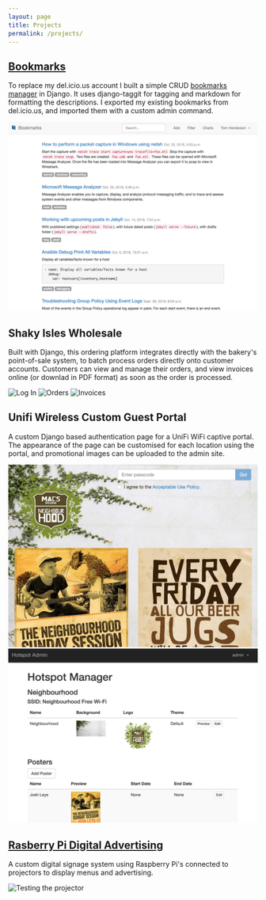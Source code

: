 ```yaml
---
layout: page
title: Projects
permalink: /projects/
---
```


## [Bookmarks](https://github.com/tom-henderson/bookmarks)

To replace my del.icio.us account I built a simple CRUD [bookmarks manager](https://bookmarks.thx.nz) in Django. It uses django-taggit for tagging and markdown for formatting the descriptions. I exported my existing bookmarks from del.icio.us, and imported them with a custom admin command.

![Bookmarks](/assets/images/projects/bookmarks.png)

## Shaky Isles Wholesale

Built with Django, this ordering platform integrates directly with the bakery's point-of-sale system, to batch process orders directly onto customer accounts. Customers can view and manage their orders, and view invoices online (or downlad in PDF format) as soon as the order is processed.

![Log In](/assets/images/projects/shaky-log-in.png)
![Orders](/assets/images/projects/shaky-orders.png)
![Invoices](/assets/images/projects/shaky-invoices.png)

## Unifi Wireless Custom Guest Portal

A custom Django based authentication page for a UniFi WiFi captive portal. The appearance of the page can be customised for each location using the portal, and promotional images can be uploaded to the admin site.

![Customer Login with Advertising](/assets/images/posts/unifi-custom-portal.png)
![Admin Site](/assets/images/posts/unifi-custom-portal-config.png)

## [Rasberry Pi Digital Advertising](https://github.com/tom-henderson/pi-projector)

A custom digital signage system using Raspberry Pi's connected to projectors to display menus and advertising.

![Testing the projector](/assets/images/projects/projector-image.jpg)
